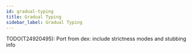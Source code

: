 ```yaml
---
id: gradual-typing
title: Gradual Typing
sidebar_label: Gradual Typing
---
```


TODO(T24920495): Port from dex: include strictness modes and stubbing info
